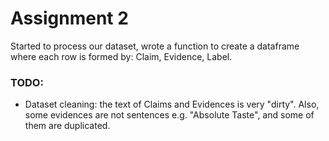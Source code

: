# Assignment 2

Started to process our dataset, wrote a function to create a dataframe where each row is formed by: Claim, Evidence, Label.

### TODO:

* Dataset cleaning: the text of Claims and Evidences is very "dirty". Also, some evidences are not sentences e.g. "Absolute Taste", and some of them are duplicated.

